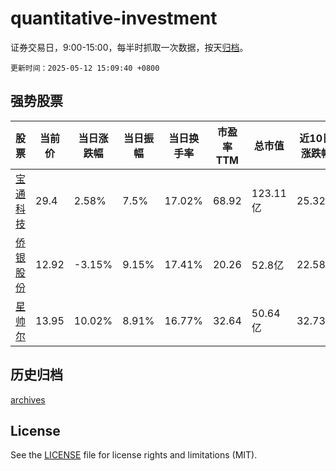 # quantitative-investment

证券交易日，9:00-15:00，每半时抓取一次数据，按天[归档](archives)。

`更新时间：2025-05-12 15:09:40 +0800`

## 强势股票

|股票|当前价|当日涨跌幅|当日振幅|当日换手率|市盈率TTM|总市值|近10日涨跌幅|
|----|----|----|----|----|----|----|----|
|[宝通科技](https://xueqiu.com/S/SZ300031)|29.4|2.58%|7.5%|17.02%|68.92|123.11亿|25.32%|
|[侨银股份](https://xueqiu.com/S/SZ002973)|12.92|-3.15%|9.15%|17.41%|20.26|52.8亿|22.58%|
|[星帅尔](https://xueqiu.com/S/SZ002860)|13.95|10.02%|8.91%|16.77%|32.64|50.64亿|32.73%|

## 历史归档

[archives](archives)

## License

See the [LICENSE](LICENSE) file for license rights and limitations (MIT).